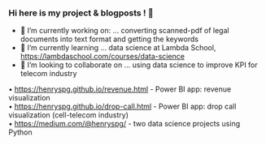 ### Hi here is my project & blogposts ! 👋

- 🔭 I’m currently working on: ... converting scanned-pdf of legal documents into text format and getting the keywords  
- 🌱 I’m currently learning ... data science at Lambda School, https://lambdaschool.com/courses/data-science  
- 👯 I’m looking to collaborate on ... using data science to improve KPI for telecom industry  

•	https://henryspg.github.io/revenue.html  	    -  Power BI app: revenue visualization  
•	https://henryspg.github.io/drop-call.html   	-  Power BI app: drop call visualization (cell-telecom industry)  
•	https://medium.com/@henryspg/  		            -  two data science projects using Python  
